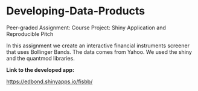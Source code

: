 # Developing-Data-Products


Peer-graded Assignment: Course Project: Shiny Application and Reproducible Pitch


In this assignment we create an interactive financial instruments screener that uses Bollinger Bands. 
The data comes from Yahoo. We used the shiny and the quantmod libraries. 



**Link to the developed app:**

https://edbond.shinyapps.io/fisbb/
